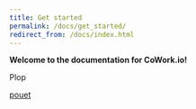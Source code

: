 ```yaml
---
title: Get started
permalink: /docs/get_started/
redirect_from: /docs/index.html
---
```


**Welcome to the documentation for CoWork.io!**

Plop

[pouet](yolo.com)
